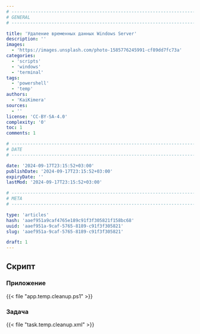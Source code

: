 ```yaml
---
# -------------------------------------------------------------------------------------------------------------------- #
# GENERAL
# -------------------------------------------------------------------------------------------------------------------- #

title: 'Удаление временных данных Windows Server'
description: ''
images:
  - 'https://images.unsplash.com/photo-1585776245991-cf89dd7fc73a'
categories:
  - 'scripts'
  - 'windows'
  - 'terminal'
tags:
  - 'powershell'
  - 'temp'
authors:
  - 'KaiKimera'
sources:
  - ''
license: 'CC-BY-SA-4.0'
complexity: '0'
toc: 1
comments: 1

# -------------------------------------------------------------------------------------------------------------------- #
# DATE
# -------------------------------------------------------------------------------------------------------------------- #

date: '2024-09-17T23:15:52+03:00'
publishDate: '2024-09-17T23:15:52+03:00'
expiryDate: ''
lastMod: '2024-09-17T23:15:52+03:00'

# -------------------------------------------------------------------------------------------------------------------- #
# META
# -------------------------------------------------------------------------------------------------------------------- #

type: 'articles'
hash: 'aaef951a9caf4765e189c91f3f305821f158bc68'
uuid: 'aaef951a-9caf-5765-8189-c91f3f305821'
slug: 'aaef951a-9caf-5765-8189-c91f3f305821'

draft: 1
---
```


<!--more-->

## Скрипт

### Приложение

{{< file "app.temp.cleanup.ps1" >}}

### Задача

{{< file "task.temp.cleanup.xml" >}}
